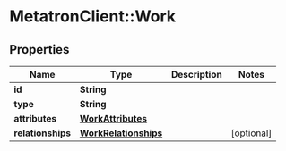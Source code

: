 # MetatronClient::Work

## Properties
Name | Type | Description | Notes
------------ | ------------- | ------------- | -------------
**id** | **String** |  | 
**type** | **String** |  | 
**attributes** | [**WorkAttributes**](WorkAttributes.md) |  | 
**relationships** | [**WorkRelationships**](WorkRelationships.md) |  | [optional] 


